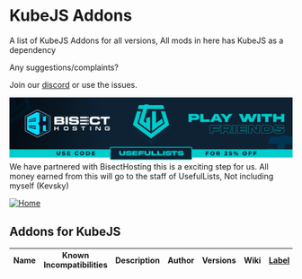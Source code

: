 # KubeJS Addons

A list of KubeJS Addons for all versions, All mods in here has KubeJS as a dependency

Any suggestions/complaints?

Join our [discord](https://discord.gg/8nzHYhVUQS) or use the issues.

[![Bisect Hosting Image](/images/promo.png)](https://bisecthosting.com/UsefulLists)
We have partnered with BisectHosting this is a exciting step for us. All money earned from this will go to the staff of UsefulLists, Not including myself (Kevsky)

[![Home](https://i.imgur.com/zGuelkW.png)](/README.md)

## Addons for KubeJS

| Name | Known Incompatibilities | Description | Author | Versions | Wiki | [Label](/README.md#labels) | License |
| --- | :---: | :---: | :---: | :---: | :---: | :---: | :---: |
